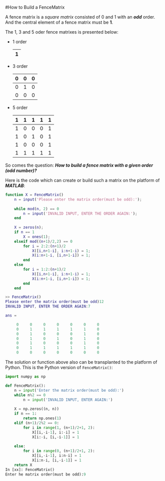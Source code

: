 #How to Build a FenceMatrix

A fence matrix is a _square matrix_ consisted of 0 and 1 with an _**odd**_ order. And the central element of a fence matrix must be **1**. 

The 1, 3 and 5 oder fence matrixes is presented below:
* 1 order 

    1|
    ---|
* 3 order

    0|0|0
    ---|---|---
    0|1|0
    0|0|0

* 5 order

    1|1|1|1|1
    ---|---|---|---|---
    1|0|0|0|1
    1|0|1|0|1
    1|0|0|0|1
    1|1|1|1|1

So comes the question: _**How to build a fence matrix with a given order (odd number)?**_

Here is the code which can create or build such a matrix on the platform of **_MATLAB_**:
```Matlab
function X = FenceMatrix()
    n = input('Please enter the matrix order(must be odd):');
    
    while mod(n, 2) == 0
        n = input('INVALID INPUT, ENTER THE ORDER AGAIN:');
    end
        
    X = zeros(n);
    if n == 1
        X = ones(1);
    elseif mod((n+1)/2,2) == 0
        for i = 2:2:(n+1)/2
            X([i,n+1-i], i:n+1-i) = 1;
            X(i:n+1-i, [i,n+1-i]) = 1;
        end
    else
        for i = 1:2:(n+1)/2
            X([i,n+1-i], i:n+1-i) = 1;
            X(i:n+1-i, [i,n+1-i]) = 1;
        end
    end
```
```MATLAB
>> FenceMatrix()
Please enter the matrix order(must be odd)12
INVALID INPUT, ENTER THE ORDER AGAIN:7

ans =

     0     0     0     0     0     0     0
     0     1     1     1     1     1     0
     0     1     0     0     0     1     0
     0     1     0     1     0     1     0
     0     1     0     0     0     1     0
     0     1     1     1     1     1     0
     0     0     0     0     0     0     0
```
The solution or function above also can be transplanted to the platform of Python.
This is the Python version of `FenceMatrix()`:
```Python
import numpy as np

def FenceMatrix():
    n = input('Enter the matrix order(must be odd):')
    while n%2 == 0
        n = input('INVALID INPUT, ENTER AGAIN:')
    
    X = np.zeros((n, n))
    if n == 1:
        return np.ones(1)
    elif (n+1)/2%2 == 0:
    	for i in range(1, (n+1)/2+1, 2):
    		X[[i,-i-1], i:-i] = 1
    		X[i:-i, [i,-i-1]] = 1
    		
    else:
    	for i in range(0, (n+1)/2+1, 2):
    		X[[i,-i-1], i:n-i] = 1
    		X[i:n-i, [i,-i-1]] = 1
    return X
In [xx]: FenceMatrix()
Enter he matrix order(must be odd):9

